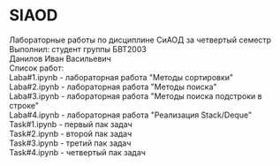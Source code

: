 # SIAOD
Лабораторные работы по дисциплине СиАОД за четвертый семестр  
Выполнил: студент группы БВТ2003  
Данилов Иван Васильевич  
Список работ:  
Laba#1.ipynb - лабораторная работа "Методы сортировки"  
Laba#2.ipynb - лабораторная работа "Методы поиска"  
Laba#3.ipynb - лабораторная работа "Методы поиска подстроки в строке"  
Laba#4.ipynb - лабораторная работа "Реализация Stack/Deque"  
Task#1.ipynb - первый пак задач  
Task#2.ipynb - второй пак задач  
Task#3.ipynb - третий пак задач  
Task#4.ipynb - четвертый пак задач  
